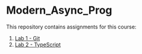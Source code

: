 # Modern_Async_Prog

This repository contains assignments for this course:

1. [Lab 1 - Git](https://github.com/oantonedei/modern_async_prog/blob/main/Assignment1.pdf)
2. [Lab 2 - TypeScript](https://github.com/oantonedei/modern_async_prog/blob/main/lab2)
